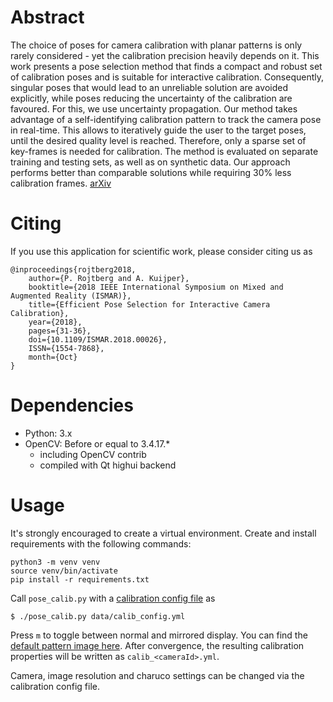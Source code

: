 Abstract
========

The choice of poses for camera calibration with planar patterns is only rarely considered - yet the calibration precision heavily depends on it. This work presents a pose selection method that finds a compact and robust set of calibration poses and is suitable for interactive calibration. Consequently, singular poses that would lead to an unreliable solution are avoided explicitly, while poses reducing the uncertainty of the calibration are favoured. For this, we use uncertainty propagation. Our method takes advantage of a self-identifying calibration pattern to track the camera pose in real-time. This allows to iteratively guide the user to the target poses, until the desired quality level is reached. Therefore, only a sparse set of key-frames is needed for calibration. The method is evaluated on separate training and testing sets, as well as on synthetic data. Our approach performs better than comparable solutions while requiring 30% less calibration frames. [arXiv](https://arxiv.org/abs/1907.04096)

Citing
======
If you use this application for scientific work, please consider citing us as
```
@inproceedings{rojtberg2018,
    author={P. Rojtberg and A. Kuijper},
    booktitle={2018 IEEE International Symposium on Mixed and Augmented Reality (ISMAR)},
    title={Efficient Pose Selection for Interactive Camera Calibration},
    year={2018},
    pages={31-36},
    doi={10.1109/ISMAR.2018.00026},
    ISSN={1554-7868},
    month={Oct}
}
```

Dependencies
============
- Python: 3.x
- OpenCV: Before or equal to 3.4.17.*
    - including OpenCV contrib
    - compiled with Qt highui backend

Usage
=====

It's strongly encouraged to create a virtual environment. Create and install requirements with the following commands:

```
python3 -m venv venv
source venv/bin/activate
pip install -r requirements.txt
```

Call `pose_calib.py` with a [calibration config file](data/calib_config.yml) as

```
$ ./pose_calib.py data/calib_config.yml
```

Press `m` to toggle between normal and mirrored display. You can find the [default pattern image here](data/board.png).
After convergence, the resulting calibration properties will be written as `calib_<cameraId>.yml`.

Camera, image resolution and charuco settings can be changed via the calibration config file.
